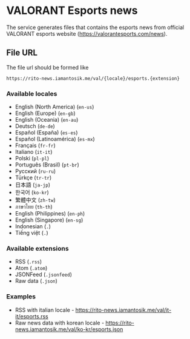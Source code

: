 # VALORANT Esports news

The service generates files that contains the esports news from official VALORANT esports website (https://valorantesports.com/news).

## File URL
The file url should be formed like
```
https://rito-news.iamantosik.me/val/{locale}/esports.{extension}
```

### Available locales
- English (North America) (`en-us`)
- English (Europe) (`en-gb`)
- English (Oceania) (`en-au`)
- Deutsch (`de-de`)
- Español (España) (`es-es`)
- Español (Latinoamérica) (`es-mx`)
- Français (`fr-fr`)
- Italiano (`it-it`)
- Polski (`pl-pl`)
- Português (Brasil) (`pt-br`)
- Русский (`ru-ru`)
- Türkçe (`tr-tr`)
- 日本語 (`ja-jp`)
- 한국어 (`ko-kr`)
- 繁體中文 (`zh-tw`)
- ภาษาไทย (`th-th`)
- English (Philippines) (`en-ph`)
- English (Singapore) (`en-sg`)
- Indonesian (`.`)
- Tiếng việt (`.`)

### Available extensions
- RSS (`.rss`)
- Atom (`.atom`)
- JSONFeed (`.jsonfeed`)
- Raw data (`.json`)

### Examples
- RSS with italian locale - https://rito-news.iamantosik.me/val/it-it/esports.rss
- Raw news data with korean locale - https://rito-news.iamantosik.me/val/ko-kr/esports.json
